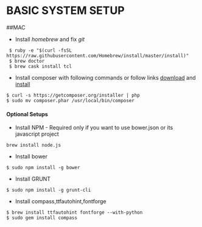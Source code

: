 # BASIC SYSTEM SETUP

##MAC

- Install *homebrew* and fix *git*
````
 $ ruby -e "$(curl -fsSL https://raw.githubusercontent.com/Homebrew/install/master/install)"
 $ brew doctor
 $ brew cask install tcl
````
- Install composer with following commands or follow links [download](https://getcomposer.org/download/) and [install](https://getcomposer.org/doc/00-intro.md#globally)
````
$ curl -s https://getcomposer.org/installer | php
$ sudo mv composer.phar /usr/local/bin/composer
````

#### Optional Setups
 
- Install NPM - Required only if you want to use bower.json or its javascript project
````
brew install node.js
````

- Install bower

```
$ sudo npm install -g bower
```

- Install GRUNT

```
$ sudo npm install -g grunt-cli
```

- Install compass,ttfautohint,fontforge

```
$ brew install ttfautohint fontforge --with-python
$ sudo gem install compass
```

